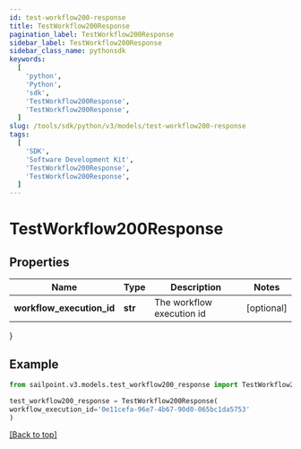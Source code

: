 ```yaml
---
id: test-workflow200-response
title: TestWorkflow200Response
pagination_label: TestWorkflow200Response
sidebar_label: TestWorkflow200Response
sidebar_class_name: pythonsdk
keywords:
  [
    'python',
    'Python',
    'sdk',
    'TestWorkflow200Response',
    'TestWorkflow200Response',
  ]
slug: /tools/sdk/python/v3/models/test-workflow200-response
tags:
  [
    'SDK',
    'Software Development Kit',
    'TestWorkflow200Response',
    'TestWorkflow200Response',
  ]
---
```


# TestWorkflow200Response

## Properties

| Name                      | Type    | Description               | Notes      |
| ------------------------- | ------- | ------------------------- | ---------- |
| **workflow_execution_id** | **str** | The workflow execution id | [optional] |

}

## Example

```python
from sailpoint.v3.models.test_workflow200_response import TestWorkflow200Response

test_workflow200_response = TestWorkflow200Response(
workflow_execution_id='0e11cefa-96e7-4b67-90d0-065bc1da5753'
)

```

[[Back to top]](#)
